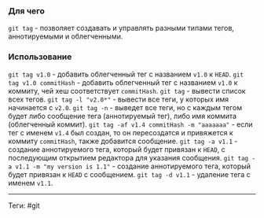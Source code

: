 ### Для чего
`git tag` - позволяет создавать и управлять разными типами тегов, аннотируемыми и облегченными.

### Использование
`git tag v1.0` - добавить облегченный тег с названием `v1.0` к `HEAD`.
`git tag v1.0 commitHash` - добавить облегченный тег с названием `v1.0` к коммиту, чей хеш соответствует `commitHash`.
`git tag` - вывести список всех тегов.
`git tag -l "v2.0*"` - вывести все теги, у которых имя начинается с `v2.0`.
`git tag -n` - выведет все теги, но с каждым тегом будет либо сообщение тега (аннотируемый тег), либо имя коммита (облегченный коммит).
`git tag -af v1.4 commitHash -m "aaaaaaa"` - если тег с именем `v1.4` был создан, то он пересоздатся и привяжется к коммиту `commitHash`, также добавится сообщение.
`git tag -a v1.1` - создание аннотируемого тега, который будет привязан к `HEAD`, с последующим открытием редактора для указания сообщения.
`git tag -a v1.1 -m "my version is 1.1"` - создание аннотируемого тега, который будет привязан к `HEAD` с сообщением.
`git tag -d v1.1` - удаление тега с именем `v1.1`.

---
Теги: #git